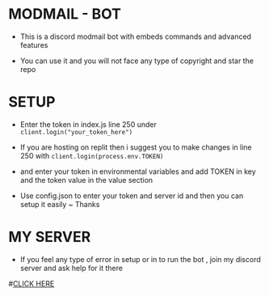 # MODMAIL - BOT
- This is a discord modmail bot with embeds commands and advanced features

- You can use it and you will not face any type of copyright and star the repo 

# SETUP 

- Enter the token in index.js line 250 under `client.login("your_token_here")`

- If you are hosting on replit then i suggest you to make changes in line 250 with `client.login(process.env.TOKEN)`
 - and enter your token in environmental variables and add TOKEN in key and the token value in the value section 

- Use config.json to enter your token and server id and then you can setup it easily ~ Thanks

# MY SERVER 

- If you feel any type of error in setup or in to run the bot , join my discord server and ask help for it there 

#[CLICK HERE](https://discord.gg/uHd76WsBGK)
